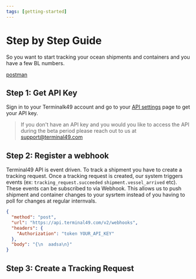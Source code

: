 ```yaml
---
tags: [getting-started]
---
```


# Step by Step Guide

So you want to start tracking your ocean shipments and containers and you have a few BL numbers. 

[postman](https://www.postman.com/)

## Step 1: Get API Key

Sign in to your Terminalk49 account and go to your [API settings](https://app.terminal49.com/settings/api) page to get your API key. 

> If you don't have an API key and you would you like to access the API during the beta period please reach out to us at [support@terminal49.com](mailto:support@terminal49.com)

## Step 2: Register a webhook

Terminal49 API is event driven. To track a shipment you have to create a tracking request. Once a tracking request is created, our system triggers events (ex: `tracking_request.succeeded` `shipment.vessel_arrived` etc). These events can be subscribed to via Webhook. This allows us to push shipment and container changes to your sysrtem instead of you having to poll for changes at regular internvals. 

```json http
{
  "method": "post",
  "url": "https://api.terminal49.com/v2/webhooks",
  "headers": {
    "Authorization": "token YOUR_API_KEY"
  },
  "body": "{\n  aadsa\n}"
}
```

## Step 3: Create a Tracking Request
